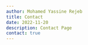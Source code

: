 ```yaml
---
author: Mohamed Yassine Rejeb
title: Contact
date: 2022-11-20
description: Contact Page
contact: true
---
```

